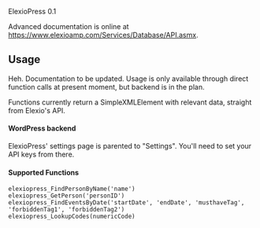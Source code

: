 ElexioPress 0.1

Advanced documentation is online at https://www.elexioamp.com/Services/Database/API.asmx.

## Usage
Heh. Documentation to be updated. Usage is only available through direct function calls at present moment, but backend is in the plan.

Functions currently return a SimpleXMLElement with relevant data, straight from Elexio's API.

#### WordPress backend
ElexioPress' settings page is parented to "Settings". You'll need to set your API keys from there.

#### Supported Functions
```
elexiopress_FindPersonByName('name')
elexiopress_GetPerson('personID')
elexiopress_FindEventsByDate('startDate', 'endDate', 'musthaveTag', 'forbiddenTag1', 'forbiddenTag2')
elexiopress_LookupCodes(numericCode)
```

